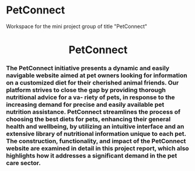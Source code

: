 # PetConnect
Workspace for the mini project group of title "PetConnect"
<h1 align="center">PetConnect</h1>
<h3>The PetConnect initiative presents a dynamic and easily navigable website aimed at pet
owners looking for information on a customized diet for their cherished animal friends.
Our platform strives to close the gap by providing thorough nutritional advice for a va-
riety of pets, in response to the increasing demand for precise and easily available pet
nutrition assistance. PetConnect streamlines the process of choosing the best diets for
pets, enhancing their general health and wellbeing, by utilizing an intuitive interface and
an extensive library of nutritional information unique to each pet. The construction,
functionality, and impact of the PetConnect website are examined in detail in this project
report, which also highlights how it addresses a significant demand in the pet care sector.</h3>
